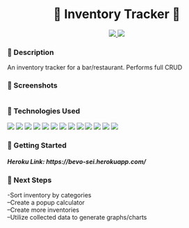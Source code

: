 <div align="center">
   <h1>&#129346; Inventory Tracker &#129346;</h1>            
   <a href="https://www.linkedin.com/in/jenny-huang-atl/" target="_blank">
      <img src="https://img.shields.io/badge/-linkedin.com/in/jennyhuangatl-blue?style=flat&``logo=Linkedin&logoColor=white">
   </a> 
   <a href="mailto:jchuang1020@gmail.com" target="_blank">
      <img src="https://img.shields.io/badge/-jchuang1020@gmail.com-c14438?style=flat&logo=Gmail&``logoColor=white">
   </a>
</div>

<h3>&#129346; Description</h3>
<p>An inventory tracker for a bar/restaurant. Performs full CRUD
</p>
<h3>&#129346; Screenshots</h3>
<img src="">

<h3>&#129346; Technologies Used</h3>
<img src="https://img.shields.io/badge/-Mongoose_ODM-333?style=flat&logo=mongodb">
<img src="https://img.shields.io/badge/-Node.js-333?style=flat&logo=node.js">
<img src="https://img.shields.io/badge/-Express-333?style=flat&logo=express">
<img src="https://img.shields.io/badge/-MongoDB-333?style=flat&logo=mongodb">
<img src="https://img.shields.io/badge/-JavaScript-333?style=flat&logo=javascript">
<img src="https://img.shields.io/badge/-HTML5-333?style=flat&logo=html5">
<img src="https://img.shields.io/badge/-CSS-333?style=flat&logo=css3">
<img src="https://img.shields.io/badge/-Markdown-333?style=flat&logo=markdown">
<img src="https://img.shields.io/badge/-Trello-333?style=flat&logo=trello"> 
<img src="https://img.shields.io/badge/-Heroku-333?style=flat&logo=heroku">
<img src="https://img.shields.io/badge/-Git-333?style=flat&logo=git">
<img src="https://img.shields.io/badge/-GitHub-333?style=flat&logo=github">
<img src="https://img.shields.io/badge/-VS_Code-333?style=flat&logo=visualstudio"> 

<h3>&#129346; Getting Started</h3>
<h5>Heroku Link: https://bevo-sei.herokuapp.com/</h5>
<h3>&#129346; Next Steps</h3>
<p> -Sort inventory by categories 
<br> –Create a popup calculator  
<br> –Create more inventories 
<br> –Utilize collected data to generate graphs/charts</p>

